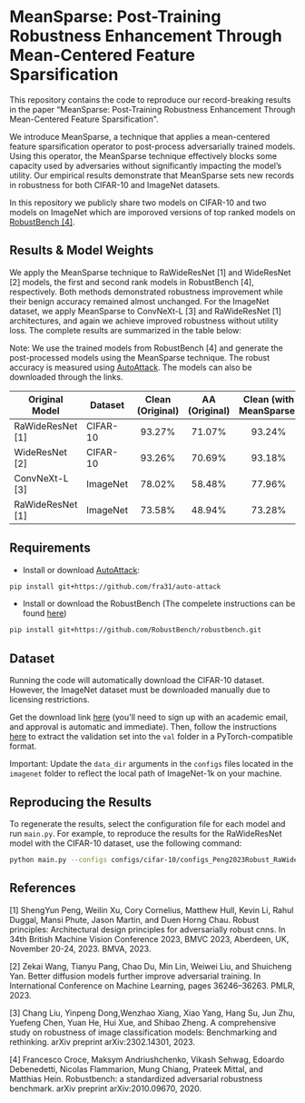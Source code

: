 # MeanSparse: Post-Training Robustness Enhancement Through Mean-Centered Feature Sparsification

This repository contains the code to reproduce our record-breaking results in the paper “MeanSparse: Post-Training Robustness Enhancement Through Mean-Centered Feature Sparsification".

We introduce MeanSparse, a technique that applies a mean-centered feature sparsification operator to post-process adversarially trained models. Using this operator, the MeanSparse technique effectively blocks some capacity used by adversaries without significantly impacting the model’s utility. Our empirical results demonstrate that MeanSparse sets new records in robustness for both CIFAR-10 and ImageNet datasets.

In this repository we publicly share two models on CIFAR-10 and two models on ImageNet which are imporoved versions of top ranked models on [RobustBench [4]](https://robustbench.github.io/).

## Results & Model Weights
We apply the MeanSparse technique to RaWideResNet [1] and WideResNet [2] models, the first and second rank models in RobustBench [4], respectively. Both methods demonstrated robustness improvement while their benign accuracy remained almost unchanged. For the ImageNet dataset, we apply MeanSparse to ConvNeXt-L [3] and RaWideResNet [1] architectures, and again we achieve improved robustness without utility loss. The complete results are summarized in the table below:

Note: We use the trained models from RobustBench [4] and generate the post-processed models using the MeanSparse technique. The robust accuracy is measured using
[AutoAttack](https://github.com/fra31/auto-attack). The models can also be downloaded through the links.

| Original Model  | Dataset| Clean (Original) | AA (Original) | Clean (with MeanSparse) | AA (with MeanSparse) |  MeanSparse integrated Model Weights |
|-----------------|--------|:----------------:|:-------------:|:------------------:|:---------------:|:------------------------------:|
| RaWideResNet [1]|CIFAR-10|      93.27%      |    71.07%     |      93.24%        |     72.08%      | [Sparsified_RaWideResNet_CIFAR](https://huggingface.co/MeanSparse/MeanSparse/blob/main/cifar10/Peng2023Robust_WS.pt) |
| WideResNet [2]  |CIFAR-10|      93.26%      |    70.69%     |      93.18%        |     71.41%      | [Sparsified_WideResNet_CIFAR](https://huggingface.co/MeanSparse/MeanSparse/blob/main/cifar10/Wang2023Better_WRN-70-16_WS.pt)  |
| ConvNeXt-L [3]  |ImageNet|      78.02%      |    58.48%     |      77.96%        |     59.64%      | [Sparsified_ConvNeXt-L_ImageNet](https://huggingface.co/MeanSparse/MeanSparse/blob/main/imagenet/Liu2023Comprehensive_ConvNeXt-L_WS.pt) |
| RaWideResNet [1]|ImageNet|      73.58%      |    48.94%     |      73.28%        |     52.98%      | [Sparsified_RaWideResNet_ImageNet](https://huggingface.co/MeanSparse/MeanSparse/blob/main/imagenet/Peng2023Robust_WS.pt) |

## Requirements
- Install or download [AutoAttack](https://github.com/fra31/auto-attack):
```.bash
pip install git+https://github.com/fra31/auto-attack
```
- Install or download the RobustBench (The compelete instructions can be found [here](https://github.com/RobustBench/robustbench?tab=readme-ov-file#model-zoo-quick-tour))
```.bash
pip install git+https://github.com/RobustBench/robustbench.git
```

## Dataset
Running the code will automatically download the CIFAR-10 dataset. However, the ImageNet dataset must be downloaded manually due to licensing restrictions.

Get the download link [here](https://image-net.org/download.php) (you'll need to sign up with an academic email, and approval is automatic and immediate). Then, follow the instructions [here](https://github.com/soumith/imagenet-multiGPU.torch#data-processing) to extract the validation set into the `val` folder in a PyTorch-compatible format.

Important: Update the `data_dir` arguments in the `configs` files located in the `imagenet` folder to reflect the local path of ImageNet-1k on your machine.

## Reproducing the Results
To regenerate the results, select the configuration file for each model and run `main.py`. For example, to reproduce the results for the RaWideResNet model with the CIFAR-10 dataset, use the following command:
```.bash
python main.py --configs configs/cifar-10/configs_Peng2023Robust_RaWideResNet-70-16.yml
```

## References

[1] ShengYun Peng, Weilin Xu, Cory Cornelius, Matthew Hull, Kevin Li, Rahul Duggal, Mansi Phute, Jason Martin, and Duen Horng Chau. Robust principles: Architectural design principles for adversarially robust cnns. In 34th British Machine Vision Conference 2023, BMVC 2023, Aberdeen, UK, November 20-24, 2023. BMVA, 2023.

[2] Zekai Wang, Tianyu Pang, Chao Du, Min Lin, Weiwei Liu, and Shuicheng Yan. Better diffusion models further improve adversarial training. In International Conference on Machine Learning, pages 36246–36263. PMLR, 2023.

[3] Chang Liu, Yinpeng Dong,Wenzhao Xiang, Xiao Yang, Hang Su, Jun Zhu, Yuefeng Chen, Yuan He, Hui Xue, and Shibao Zheng. A comprehensive study on robustness of image classification models: Benchmarking and rethinking. arXiv preprint arXiv:2302.14301, 2023.

[4] Francesco Croce, Maksym Andriushchenko, Vikash Sehwag, Edoardo Debenedetti, Nicolas Flammarion, Mung Chiang, Prateek Mittal, and Matthias Hein. Robustbench: a standardized adversarial robustness benchmark. arXiv preprint arXiv:2010.09670, 2020.

